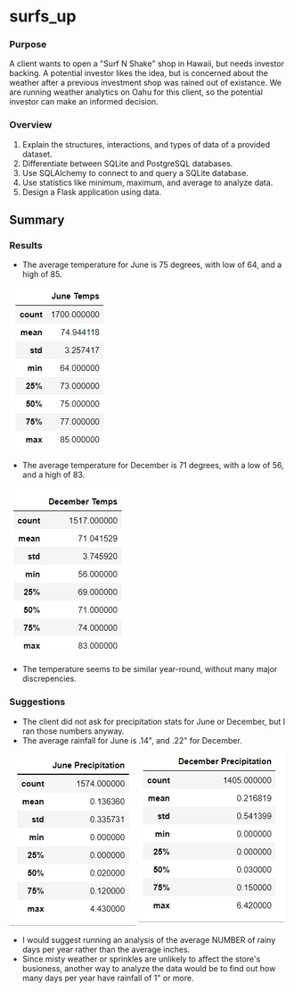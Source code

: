 # surfs_up

### Purpose
A client wants to open a "Surf N Shake" shop in Hawaii, but needs investor backing.  A potential investor likes the idea, but is concerned about the weather after a previous investment shop was rained out of existance.  We are running weather analytics on Oahu for this client, so the potential investor can make an informed decision.

### Overview
1. Explain the structures, interactions, and types of data of a provided dataset.
2. Differentiate between SQLite and PostgreSQL databases.
3. Use SQLAlchemy to connect to and query a SQLite database.
4. Use statistics like minimum, maximum, and average to analyze data.
5. Design a Flask application using data.

## Summary
### Results
- The average temperature for June is 75 degrees, with low of 64, and a high of 85.

![jun_temp](https://github.com/charlagarcia/surfs_up/blob/main/June%20Temps.png)

- The average temperature for December is 71 degrees, with a low of 56, and a high of 83.

![dec_temp](https://github.com/charlagarcia/surfs_up/blob/main/December%20Temps.png)

- The temperature seems to be similar year-round, without many major discrepencies.

### Suggestions
- The client did not ask for precipitation stats for June or December, but I ran those numbers anyway.
- The average rainfall for June is .14", and .22" for December.

![junerain](https://github.com/charlagarcia/surfs_up/blob/main/Screenshot%20(58).png) ![decrain](https://github.com/charlagarcia/surfs_up/blob/main/Screenshot%20(59).png)

- I would suggest running an analysis of the average NUMBER of rainy days per year rather than the average inches.
- Since misty weather or sprinkles are unlikely to affect the store's busioness, another way to analyze the data would be to find out how many days per year have rainfall of 1" or more.
